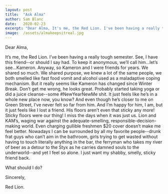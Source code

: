 ```yaml
---
layout:	post
title:	"Ask Alma"
author:	Sam Blanc
date:	2020-02-23
excerpt: "Dear Alma, It's me, the Red Lion. I've been having a really tough semester..."
image:	/assets/almakeepsitreal.jpg
---
```

Dear Alma,

It’s me, the Red Lion. I’ve been having a really tough semester. See, I have this friend--or should I say had. To keep it anonymous, we’ll call him...let’s see...Kameron. Anyway, so Kameron and I were friends for years. We shared so much. We shared purpose, we knew a lot of the same people, we both smelled like fast food vomit and alcohol used as a maladaptive coping mechanism. But it really seems like Kameron has changed since Winter Break. Don’t get me wrong, he looks great. Probably started taking yoga or did a juice cleanse--some #NewYearNewMe shit. It just feels like he’s in a whole new place now, you know? And even though he’s closer to me on Green Street, I’ve never felt so far from him. And I’m happy for him, I am, but it just feels like I lost a friend. His floors aren’t even that sticky any more! Sticky floors were our thing! I miss the days when it was just us. Lion and KAM’s, waging war against the adequate-smelling, responsible-decision-making world. Even charging gullible freshmen $20 cover doesn’t make me feel better. Nowadays I can be surrounded by all my favorite people--drunk frat guys who can’t aim in the bathroom, girls trying to get wasted without having to touch literally anything in the bar, the ferryman who takes my river of beer as a detour to the Styx as he carries damned souls to the underworld--and yet I feel so alone. I just want my shabby, smelly, sticky friend back.

What should I do?

Sincerely,

Red Lion.

